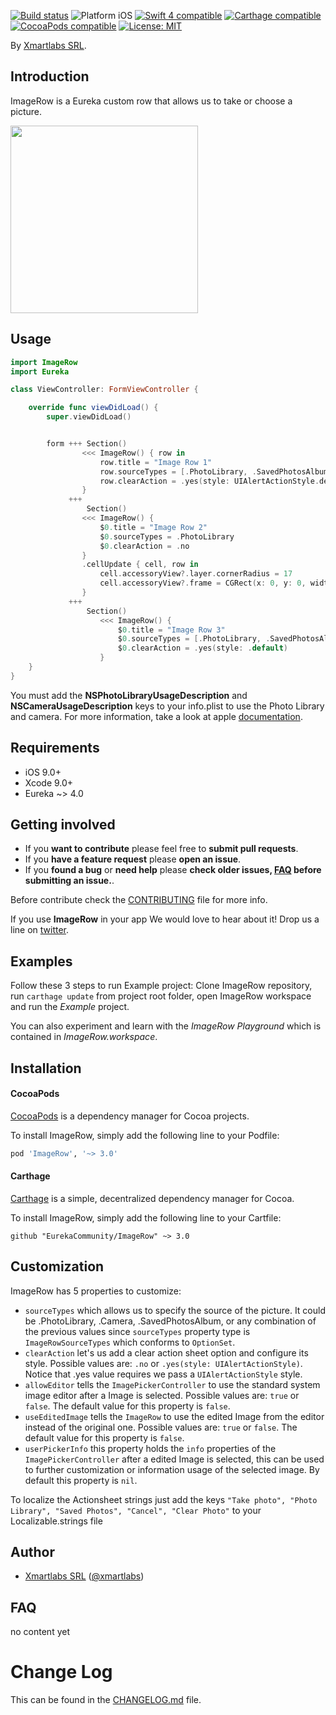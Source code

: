 <p align="left">
<a href="https://travis-ci.org/EurekaCommunity/ImageRow"><img src="https://travis-ci.org/EurekaCommunity/ImageRow.svg?branch=master" alt="Build status" /></a>
<img src="https://img.shields.io/badge/platform-iOS-blue.svg?style=flat" alt="Platform iOS" />
<a href="https://developer.apple.com/swift"><img src="https://img.shields.io/badge/swift4-compatible-4BC51D.svg?style=flat" alt="Swift 4 compatible" /></a>
<a href="https://github.com/Carthage/Carthage"><img src="https://img.shields.io/badge/Carthage-compatible-4BC51D.svg?style=flat" alt="Carthage compatible" /></a>
<a href="https://cocoapods.org/pods/ImageRow"><img src="https://img.shields.io/cocoapods/v/ImageRow.svg" alt="CocoaPods compatible" /></a>
<a href="https://raw.githubusercontent.com/EurekaCommunity/ImageRow/master/LICENSE"><img src="http://img.shields.io/badge/license-MIT-blue.svg?style=flat" alt="License: MIT" /></a>
</p>

By [Xmartlabs SRL](http://EurekaCommunity.com).

## Introduction

ImageRow is a Eureka custom row that allows us to take or choose a picture.

<img src="Example/ImageRow.gif" width="300"/>

## Usage

```swift
import ImageRow
import Eureka

class ViewController: FormViewController {

    override func viewDidLoad() {
        super.viewDidLoad()


        form +++ Section()
                <<< ImageRow() { row in
                    row.title = "Image Row 1"
                    row.sourceTypes = [.PhotoLibrary, .SavedPhotosAlbum]
                    row.clearAction = .yes(style: UIAlertActionStyle.destructive)
                }
             +++
                 Section()
                <<< ImageRow() {
                    $0.title = "Image Row 2"
                    $0.sourceTypes = .PhotoLibrary
                    $0.clearAction = .no
                }
                .cellUpdate { cell, row in
                    cell.accessoryView?.layer.cornerRadius = 17
                    cell.accessoryView?.frame = CGRect(x: 0, y: 0, width: 34, height: 34)
                }
             +++
                 Section()
                    <<< ImageRow() {
                        $0.title = "Image Row 3"
                        $0.sourceTypes = [.PhotoLibrary, .SavedPhotosAlbum]
                        $0.clearAction = .yes(style: .default)
                    }
    }
}

```

You must add the **NSPhotoLibraryUsageDescription**  and **NSCameraUsageDescription** keys to your info.plist to use the Photo Library and camera. For more information, take a look at apple [documentation](https://developer.apple.com/library/content/documentation/General/Reference/InfoPlistKeyReference/Articles/CocoaKeys.html).

## Requirements

* iOS 9.0+
* Xcode 9.0+
* Eureka ~> 4.0

## Getting involved

* If you **want to contribute** please feel free to **submit pull requests**.
* If you **have a feature request** please **open an issue**.
* If you **found a bug** or **need help** please **check older issues, [FAQ](#faq) before submitting an issue.**.

Before contribute check the [CONTRIBUTING](https://github.com/EurekaCommunity/ImageRow/blob/master/CONTRIBUTING.md) file for more info.

If you use **ImageRow** in your app We would love to hear about it! Drop us a line on [twitter](https://twitter.com/xmartlabs).

## Examples

Follow these 3 steps to run Example project: Clone ImageRow repository, run `carthage update` from project root folder, open ImageRow workspace and run the *Example* project.

You can also experiment and learn with the *ImageRow Playground* which is contained in *ImageRow.workspace*.

## Installation

#### CocoaPods

[CocoaPods](https://cocoapods.org/) is a dependency manager for Cocoa projects.

To install ImageRow, simply add the following line to your Podfile:

```ruby
pod 'ImageRow', '~> 3.0'
```

#### Carthage

[Carthage](https://github.com/Carthage/Carthage) is a simple, decentralized dependency manager for Cocoa.

To install ImageRow, simply add the following line to your Cartfile:

```ogdl
github "EurekaCommunity/ImageRow" ~> 3.0
```

## Customization

ImageRow has 5 properties to customize:

* `sourceTypes` which allows us to specify the source of the picture. It could be .PhotoLibrary, .Camera, .SavedPhotosAlbum, or any combination of the previous values since `sourceTypes` property type is `ImageRowSourceTypes` which conforms to `OptionSet`.
* `clearAction` let's us add a clear action sheet option  and configure its style. Possible values are: `.no` or `.yes(style: UIAlertActionStyle)`. Notice that .yes value requires we pass a `UIAlertActionStyle` style.
* `allowEditor` tells the `ImagePickerController` to use the standard system image editor after a Image is selected. Possible values are: `true` or `false`. The default value for this property is `false`.
* `useEditedImage` tells the `ImageRow` to use the edited Image from the editor instead of the original one. Possible values are: `true` or `false`. The default value for this property is `false`.
* `userPickerInfo` this property holds the `info` properties of the `ImagePickerController` after a edited Image is selected, this can be used to further customization or information usage of the selected image. By default this property is `nil`.

To localize the Actionsheet strings just add the keys `"Take photo", "Photo Library", "Saved Photos", "Cancel", "Clear Photo"` to your Localizable.strings file

## Author

* [Xmartlabs SRL](https://github.com/xmartlabs) ([@xmartlabs](https://twitter.com/xmartlabs))

## FAQ

no content yet

# Change Log

This can be found in the [CHANGELOG.md](CHANGELOG.md) file.
